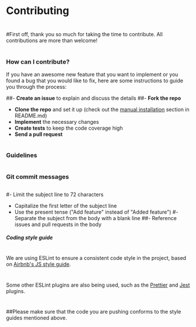 # Contributing
#
#First off, thank you so much for taking the time to contribute. All contributions are more than welcome!
#
### How can I contribute?

If you have an awesome new feature that you want to implement or you found a bug that you would like to fix, here are some instructions to guide you through the process:

##- **Create an issue** to explain and discuss the details
##- **Fork the repo**
- **Clone the repo** and set it up (check out the [manual installation](https://github.com/hagopj13/node-express-boilerplate#manual-installation) section in README.md)
- **Implement** the necessary changes
- **Create tests** to keep the code coverage high
- **Send a pull request**
#
### Guidelines
#
### Git commit messages
##
#- Limit the subject line to 72 characters
- Capitalize the first letter of the subject line
- Use the present tense ("Add feature" instead of "Added feature")
#- Separate the subject from the body with a blank line
##- Reference issues and pull requests in the body

##### Coding style guide
#
We are using ESLint to ensure a consistent code style in the project, based on [Airbnb's JS style guide](https://github.com/airbnb/javascript/tree/master/packages/eslint-config-airbnb-base).
#
Some other ESLint plugins are also being used, such as the [Prettier](https://github.com/prettier/eslint-plugin-prettier) and [Jest](https://github.com/jest-community/eslint-plugin-jest) plugins.
#
##Please make sure that the code you are pushing conforms to the style guides mentioned above.
